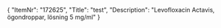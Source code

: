 {
  "ItemNr": "172625",
  "Title": "test",
  "Description": "Levofloxacin Actavis, ögondroppar, lösning 5 mg/ml"
}